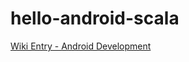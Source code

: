 # hello-android-scala

[Wiki Entry - Android Development](https://github.com/cycle23/cycle23.github.io/wiki/I.-Android-Development)
